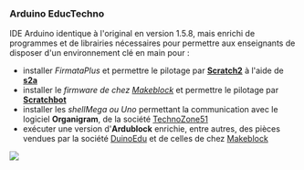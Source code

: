 ### Arduino EducTechno


IDE Arduino identique à l'original en version 1.5.8, mais enrichi de programmes et de librairies nécessaires pour permettre aux enseignants de disposer d'un environnement clé en main pour :
- installer _FirmataPlus_ et permettre le pilotage par **[Scratch2](http://scratch.mit.edu/)** à l'aide de **[s2a](https://github.com/technologiescollege/s2a_fr)**
- installer le _firmware de chez [Makeblock](http://www.makeblock.cc/)_ et permettre le pilotage par **[Scratchbot](http://learn.makeblock.cc/learning-scratch/)**
- installer les _shellMega ou Uno_ permettant la communication avec le logiciel **Organigram**, de la société [TechnoZone51](http://www.technozone51.fr/)
- exécuter une version d'**Ardublock** enrichie, entre autres, des pièces vendues par la société [DuinoEdu](http://www.duinoedu.com/) et de celles de chez [Makeblock](http://www.makeblock.cc/)

![](https://github.com/technologiescollege/arduino/blob/master/lib/about.jpg)


